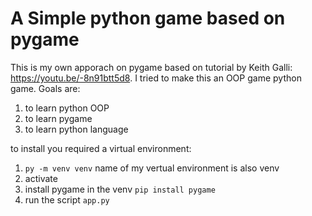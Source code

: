 # A Simple python game based on pygame

This is my own apporach on pygame based on tutorial by Keith Galli: https://youtu.be/-8n91btt5d8.
I tried to make this an OOP game python game. 
Goals are:
1. to learn python OOP 
2. to learn pygame
3. to learn python language


to install you required a virtual environment:

1. `py -m venv venv` name of my vertual environment is also venv
2. activate
3. install pygame in the venv `pip install pygame`
4. run the script `app.py`
